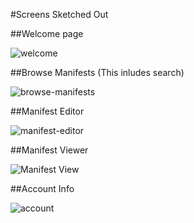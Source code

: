 #Screens Sketched Out

##Welcome page

![welcome](https://github.com/jaredwelch1/softwareEngFinalProj/blob/master/requirements/images/WelcomePage-login.png)

##Browse Manifests (This inludes search)

![browse-manifests](https://github.com/jaredwelch1/softwareEngFinalProj/blob/master/requirements/images/BrowseManifests.png)

##Manifest Editor

![manifest-editor](https://github.com/jaredwelch1/softwareEngFinalProj/blob/master/requirements/images/ManifestEditor.png)

##Manifest Viewer

![Manifest View](https://github.com/jaredwelch1/softwareEngFinalProj/blob/master/requirements/images/ManifestEditor.png)

##Account Info

![account](https://github.com/jaredwelch1/softwareEngFinalProj/blob/master/requirements/images/UserAccountInfo.png)


